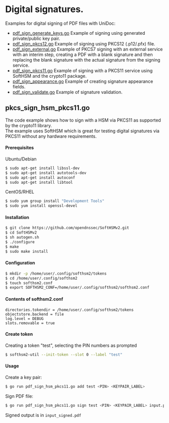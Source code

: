 # Digital signatures.

Examples for digital signing of PDF files with UniDoc:
- [pdf_sign_generate_keys.go](pdf_sign_generate_keys.go) Example of signing using generated private/public key pair.
- [pdf_sign_pkcs12.go](pdf_sign_pkcs12.go) Example of signing using PKCS12 (.p12/.pfx) file.
- [pdf_sign_external.go](pdf_sign_external.go) Example of PKCS7 signing with an external service with an interim step, creating a PDF with a blank signature and then replacing the blank signature with the actual signature from the signing service.
- [pdf_sign_pkcs11.go](pdf_sign_pkcs11.go) Example of signing with a PKCS11 service using SoftHSM and the crypto11 package.
- [pdf_sign_appearance.go](pdf_sign_appearance.go) Example of creating signature appearance fields.
- [pdf_sign_validate.go](pdf_sign_validate.go) Example of signature validation.

## pkcs_sign_hsm_pkcs11.go

The code example shows how to sign with a HSM via PKCS11 as supported by the
crypto11 library.  
The example uses SoftHSM which is great for testing digital signatures via
PKCS11 without any hardware requirements.

#### Prerequisites

Ubuntu/Debian
```bash
$ sudo apt-get install libssl-dev
$ sudo apt-get install autotools-dev
$ sudo apt-get install autoconf
$ sudo apt-get install libtool
```

CentOS/RHEL
```bash
$ sudo yum group install "Development Tools"
$ sudo yum install openssl-devel
```

#### Installation

```bash
$ git clone https://github.com/opendnssec/SoftHSMv2.git
$ cd SoftHSMv2
$ sh autogen.sh
$ ./configure
$ make
$ sudo make install
```

#### Configuration

```bash
$ mkdir -p /home/user/.config/softhsm2/tokens
$ cd /home/user/.config/softhsm2
$ touch softhsm2.conf
$ export SOFTHSM2_CONF=/home/user/.config/softhsm2/softhsm2.conf
```

#### Contents of softhsm2.conf

```
directories.tokendir = /home/user/.config/softhsm2/tokens
objectstore.backend = file
log.level = DEBUG
slots.removable = true
```

#### Create token

Creating a token "test", selecting the PIN numbers as prompted

```bash
$ softhsm2-util --init-token --slot 0 --label "test"
```

#### Usage

Create a key pair:
```bash
$ go run pdf_sign_hsm_pkcs11.go add test <PIN> <KEYPAIR_LABEL>
```

Sign PDF file:
```bash
$ go run pdf_sign_hsm_pkcs11.go sign test <PIN> <KEYPAIR_LABEL> input.pdf input_signed.pdf
```

Signed output is in `input_signed.pdf`
